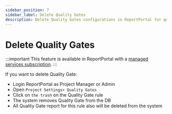 ```yaml
---
sidebar_position: 7
sidebar_label: Delete Quality Gates
description: Delete Quality Gates configurations in ReportPortal for quality control management.
---
```


# Delete Quality Gates

:::important
This feature is available in ReportPortal with a [managed services subscription](https://reportportal.io/pricing/on-premises).
:::

If you want to delete Quality Gate:

* Login ReportPortal as Project Manager or Admin
* Open ```Project Settings> Quality Gates```
* Click on ```the trash``` on the Quality Gate rule
* The system removes Quality Gate from the DB
* All Quality Gate report for this rule also will be deleted from the system
